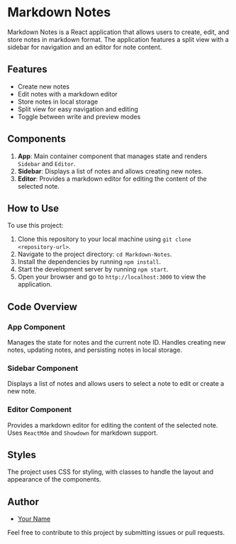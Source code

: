 # Markdown Notes

Markdown Notes is a React application that allows users to create, edit, and store notes in markdown format. The application features a split view with a sidebar for navigation and an editor for note content.


## Features

- Create new notes
- Edit notes with a markdown editor
- Store notes in local storage
- Split view for easy navigation and editing
- Toggle between write and preview modes

## Components

1. **App**: Main container component that manages state and renders `Sidebar` and `Editor`.
2. **Sidebar**: Displays a list of notes and allows creating new notes.
3. **Editor**: Provides a markdown editor for editing the content of the selected note.

## How to Use

To use this project:

1. Clone this repository to your local machine using `git clone <repository-url>`.
2. Navigate to the project directory: `cd Markdown-Notes`.
3. Install the dependencies by running `npm install`.
4. Start the development server by running `npm start`.
5. Open your browser and go to `http://localhost:3000` to view the application.

## Code Overview

### App Component

Manages the state for notes and the current note ID. Handles creating new notes, updating notes, and persisting notes in local storage.

### Sidebar Component

Displays a list of notes and allows users to select a note to edit or create a new note.

### Editor Component

Provides a markdown editor for editing the content of the selected note. Uses `ReactMde` and `Showdown` for markdown support.

## Styles

The project uses CSS for styling, with classes to handle the layout and appearance of the components.

## Author

- [Your Name](https://github.com/yourusername)

Feel free to contribute to this project by submitting issues or pull requests.
